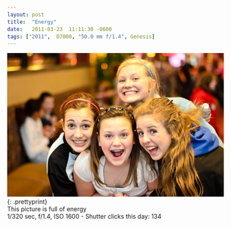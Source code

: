 ```yaml
---
layout: post
title:  "Energy"
date:   2011-03-23  11:11:30 -0600
tags: ["2011",  D7000, "50.0 mm f/1.4", Genesis]
---
```

![:title](/images/2011/2011_0323_D7K_2074.jpg)
{: .prettyprint}  
This picture is full of energy  
1/320 sec, f/1.4, ISO 1600 - Shutter clicks this day: 134